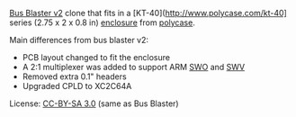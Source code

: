 [Bus Blaster v2](http://dangerousprototypes.com/docs/Bus_Blaster) clone that fits in a [KT-40](http://www.polycase.com/kt-40] series (2.75 x 2 x 0.8 in) [enclosure](http://www.polycase.com/uploads/14531129045666874.pdf) from [polycase](http://polycase.com).

Main differences from bus blaster v2:

* PCB layout changed to fit the enclosure
* A 2:1 multiplexer was added to support ARM [SWO](http://infocenter.arm.com/help/index.jsp?topic=/com.arm.doc.ddi0314h/Chdfgefg.html) and [SWV](http://infocenter.arm.com/help/index.jsp?topic=/com.arm.doc.ddi0314h/Chdfdjjc.html)
* Removed extra 0.1" headers
* Upgraded CPLD to XC2C64A

License: [CC-BY-SA 3.0](http://creativecommons.org/licenses/by-sa/3.0) (same as Bus Blaster)
